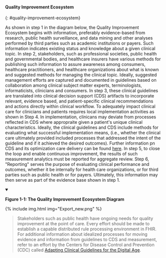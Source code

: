 #### Quality Improvement Ecosystem
{: #quality-improvement-ecosystem}

As shown in step 1 in the diagram below, the Quality Improvement Ecosystem
begins with information, preferably evidence-based from research, public health
surveillance, and data mining and other analyses performed by third parties such
as academic institutions or payers. Such information indicates existing status and knowledge about a
given clinical topic. In step 2, stakeholders, such as professional societies,
public health and governmental bodies, and healthcare insurers have various
methods for publishing such information to assure awareness among consumers,
healthcare practitioners, and healthcare organizations about what is known and
suggested methods for managing the clinical topic. Ideally, suggested management
efforts are captured and documented in guidelines based on collaboration among
clinical subject matter experts, terminologists, informaticists, clinicians and
consumers.  In step 3, these clinical guidelines are translated into clinical
decision support (CDS) artifacts to incorporate relevant, evidence based, and patient-specific clinical
recommendations and actions directly within clinical workflow. To adequately
impact clinical care for clinicians and patients requires local implementation
activities as shown in Step 4.  In implementation, clinicans may deviate from processes 
reflected in CDS where appropraite given a patient's unique clinical characteristics. 
Ideally, the clinical guidelines and CDS include methods for evaluating what 
successful implementation means, (i.e., whether the clinical care ultimately 
provided included processes that addressed the intent of the guideline and if it achieved the desired outcomes). 
Further information pn CDS and its optimization care delivery can be found [here](https://www.healthit.gov/sites/default/files/page/2018-04/Optimizing_Strategies_508.pdf).
In step 5, to close the loop and enable continuous improvement, the results of such measurement
analytics must be reported for aggregate review. Step 6, "Reporting" serves the
purpose of evaluating clinical performance and outcomes, whether it be internally 
for health care organizations, or for third parties such as public health or for payers. 
Ultimately, this information may then serve as part of the evidence base shown in step 1.  

<details open>
<summary>

<b>Figure 1-1: The Quality Improvement Ecosystem Diagram</b>

</summary>

{% include img.html img="Export_new.png" %}

</details>

> Stakeholders such as public health have ongoing needs for
quality improvement at the point of care. Every effort should be made to
establish a capable distributed rule processing environment in FHIR. For
additional information about idealized processes for moving evidence and
information from guidelines to CDS and measurement, refer to an effort by the
Centers for Disease Control and Prevention (CDC) called
[Adapting Clinical Guidelines for the Digital Age](https://www.cdc.gov/ddphss/clinical-guidelines/index.html).
